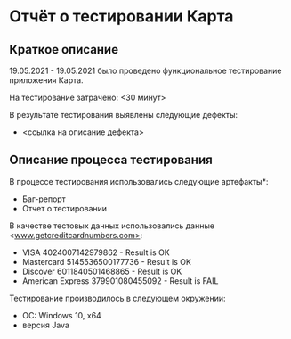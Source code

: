 # Отчёт о тестировании Карта

## Краткое описание

19.05.2021 - 19.05.2021 было проведено функциональное тестирование приложения Карта.

На тестирование затрачено: <30 минут>

В результате тестирования выявлены следующие дефекты:
* <ссылка на описание дефекта>

## Описание процесса тестирования

В процессе тестирования использовались следующие артефакты*:
* Баг-репорт
* Отчет о тестировании


В качестве тестовых данных использовались данные <www.getcreditcardnumbers.com>:
* VISA 4024007142979862 - Result is OK 
* Mastercard 5145536500177736 - Result is OK
* Discover 6011840501468865 - Result is OK
* American Express 379901080455092 - Result is FAIL

Тестирование производилось в следующем окружении:
* ОС: Windows 10, x64
* версия Java

